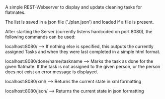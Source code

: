 A simple REST-Webserver to display and update cleaning tasks for flatmates.

The list is saved in a json file ('./plan.json') and loaded if a file is present.

After starting the Server (currently listens hardcoded on port 8080), the following commands can be used:

localhost:8080/
--> If nothing else is specified, this outputs the currently assigned Tasks and when they were last completed in a simple html format.

localhost:8080/done/name/taskname
--> Marks the task as done for the given flatmate. If the task is not assigned to the given person, or the person does not exist an error message is displayed.

localhost:8080/xml/
--> Returns the current state in xml formatting

localhost:8080/json/
--> Returns the current state in json formatting